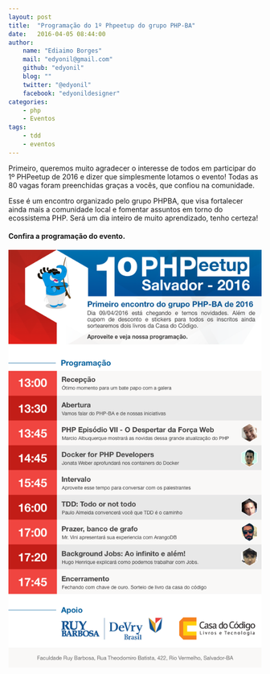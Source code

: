 ```yaml
---
layout: post
title:  "Programação do 1º Phpeetup do grupo PHP-BA"
date:   2016-04-05 08:44:00
author: 
    name: "Ediaimo Borges"
    mail: "edyonil@gmail.com"
    github: "edyonil"
    blog: ""
    twitter: "@edyonil"
    facebook: "edyonildesigner"
categories: 
    - php
    - Eventos
tags: 
    - tdd
    - eventos
---
```


Primeiro, queremos muito agradecer o interesse de todos em participar do 1º PHPeetup de 2016 e dizer que simplesmente lotamos o evento! Todas as 80 vagas foram preenchidas graças a vocês, que confiou na comunidade.

Esse é um encontro organizado pelo grupo PHPBA, que visa fortalecer ainda mais a comunidade local e fomentar assuntos em torno do ecossistema PHP. Será um dia inteiro de muito aprendizado, tenho certeza!

#### Confira a programação do evento.


![Imagem programação](https://raw.githubusercontent.com/phpba/mascote/master/opcao_1.png)